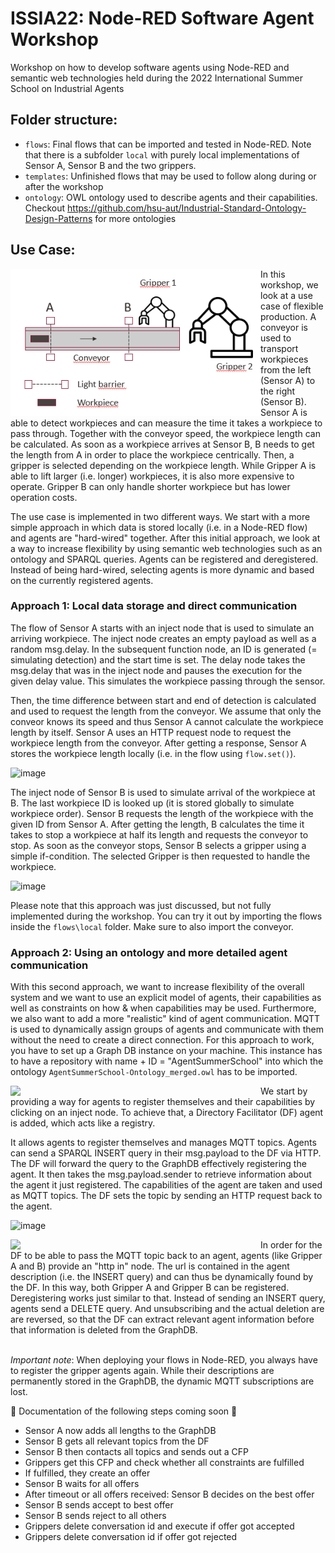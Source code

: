 # ISSIA22: Node-RED Software Agent Workshop
Workshop on how to develop software agents using Node-RED and semantic web technologies held during the 2022 International Summer School on Industrial Agents

## Folder structure:
- `flows`: Final flows that can be imported and tested in Node-RED. Note that there is a subfolder `local` with purely local implementations of Sensor A, Sensor B and the two grippers.
- `templates`: Unfinished flows that may be used to follow along during or after the workshop
- `ontology`: OWL ontology used to describe agents and their capabilities. Checkout https://github.com/hsu-aut/Industrial-Standard-Ontology-Design-Patterns for more ontologies

## Use Case:

<img src="https://github.com/hsu-aut/ISSIA22-node-red-agents/blob/images/images/UseCase.png?raw=true" align="left" width="400px"/>
In this workshop, we look at a use case of flexible production. A conveyor is used to transport workpieces from the left (Sensor A) to the right (Sensor B). Sensor A is able to detect workpieces and can measure the time it takes a workpiece to pass through. Together with the conveyor speed, the workpiece length can be calculated. As soon as a workpiece arrives at Sensor B, B needs to get the length from A in order to place the workpiece centrically. Then, a gripper is selected depending on the workpiece length. While Gripper A is able to lift larger (i.e. longer) workpieces, it is also more expensive to operate. Gripper B can only handle shorter workpiece but has lower operation costs. 

<br clear="left"/>

The use case is implemented in two different ways. We start with a more simple approach in which data is stored locally (i.e. in a Node-RED flow) and agents are "hard-wired" together.
After this initial approach, we look at a way to increase flexibility by using semantic web technologies such as an ontology and SPARQL queries. Agents can be registered and deregistered. Instead of being hard-wired, selecting agents is more dynamic and based on the currently registered agents.

### Approach 1: Local data storage and direct communication
The flow of Sensor A starts with an inject node that is used to simulate an arriving workpiece. The inject node creates an empty payload as well as a random msg.delay. In the subsequent function node, an ID is generated (= simulating detection) and the start time is set. The delay node takes the msg.delay that was in the inject node and pauses the execution for the given delay value. This simulates the workpiece passing through the sensor.

Then, the time difference between start and end of detection is calculated and used to request the length from the conveyor. We assume that only the conveor knows its speed and thus Sensor A cannot calculate the workpiece length by itself. Sensor A uses an HTTP request node to request the workpiece length from the conveyor. After getting a response, Sensor A stores the workpiece length locally (i.e. in the flow using `flow.set()`).

![image](https://user-images.githubusercontent.com/50097079/178309446-c1343b92-611f-494e-a6c5-cc24c856ffe6.png)

The inject node of Sensor B is used to simulate arrival of the workpiece at B. The last workpiece ID is looked up (it is stored globally to simulate workpiece order). Sensor B requests the length of the workpiece with the given ID from Sensor A. After getting the length, B calculates the time it takes to stop a workpiece at half its length and requests the conveyor to stop. As soon as the conveyor stops, Sensor B selects a gripper using a simple if-condition. The selected Gripper is then requested to handle the workpiece. 

![image](https://user-images.githubusercontent.com/50097079/178311903-6ddd3ee2-ab97-4e3a-ba80-811abe77534e.png)

Please note that this approach was just discussed, but not fully implemented during the workshop. You can try it out by importing the flows inside the `flows\local` folder. Make sure to also import the conveyor.

### Approach 2: Using an ontology and more detailed agent communication

With this second approach, we want to increase flexibility of the overall system and we want to use an explicit model of agents, their capabilities as well as constraints on how & when capabilities may be used. Furthermore, we also want to add a more "realistic" kind of agent communication. MQTT is used to dynamically assign groups of agents and communicate with them without the need to create a direct connection.
For this approach to work, you have to set up a Graph DB instance on your machine. This instance has to have a repository with name + ID = "AgentSummerSchool" into which the ontology `AgentSummerSchool-Ontology_merged.owl` has to be imported. 

<img src="https://user-images.githubusercontent.com/50097079/178440843-f6caf33f-6f1f-424e-b3fd-e9c6b4ab77da.png" align="left" width="400px"/>

We start by providing a way for agents to register themselves and their capabilities by clicking on an inject node. To achieve that, a Directory Facilitator (DF) agent is added, which acts like a registry. 

It allows agents to register themselves and manages MQTT topics. Agents can send a SPARQL INSERT query in their msg.payload to the DF via HTTP. The DF will forward the query to the GraphDB effectively registering the agent. It then takes the msg.payload.sender to retrieve information about the agent it just registered. The capabilities of the agent are taken and used as MQTT topics. The DF sets the topic by sending an HTTP request back to the agent.

![image](https://user-images.githubusercontent.com/50097079/178442301-401ceb71-cb50-4c8f-81a3-25631e841b2d.png)

<img src="https://user-images.githubusercontent.com/50097079/178442839-f663c0a4-c3bf-4bde-bf35-9ef1a51173d6.png" align="left" width="400px"/>
In order for the DF to be able to pass the MQTT topic back to an agent, agents (like Gripper A and B) provide an "http in" node. The url is contained in the agent description (i.e. the INSERT query) and can thus be dynamically found by the DF. In this way, both Gripper A and Gripper B can be registered. Deregistering works just similar to that. Instead of sending an INSERT query, agents send a DELETE query. And unsubscribing and the actual deletion are are reversed, so that the DF can extract relevant agent information before that information is deleted from the GraphDB.

<br clear="left"/>
<br>

_Important note_: When deploying your flows in Node-RED, you always have to register the gripper agents again. While their descriptions are permanently stored in the GraphDB, the dynamic MQTT subscriptions are lost.

🚧 Documentation of the following steps coming soon 🚧
- Sensor A now adds all lengths to the GraphDB
- Sensor B gets all relevant topics from the DF
- Sensor B then contacts all topics and sends out a CFP
- Grippers get this CFP and check whether all constraints are fulfilled
- If fulfilled, they create an offer
- Sensor B waits for all offers
- After timeout or all offers received: Sensor B decides on the best offer
- Sensor B sends accept to best offer
- Sensor B sends reject to all others
- Grippers delete conversation id and execute if offer got accepted
- Grippers delete conversation id if offer got rejected



